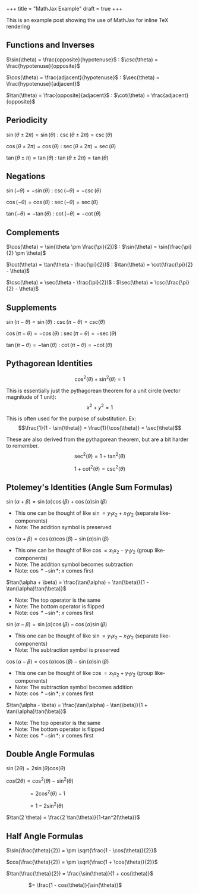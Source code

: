 +++
title = "MathJax Example"
draft = true
+++

This is an example post showing the use of MathJax for inline TeX rendering

<!-- more -->

<script src="https://polyfill.io/v3/polyfill.min.js?features=es6"></script>
<script>
MathJax = {
  tex: {
    inlineMath: [['$', '$']]
  }
};
</script>
<script type="text/javascript" id="MathJax-script" async
  src="https://cdn.jsdelivr.net/npm/mathjax@3/es5/tex-mml-chtml.js">
</script>

## Functions and Inverses

$\sin(\theta) = \frac{opposite}{hypotenuse}$ : $\csc(\theta) = \frac{hypotenuse}{opposite}$

$\cos(\theta) = \frac{adjacent}{hypotenuse}$ : $\sec(\theta) = \frac{hypotenuse}{adjacent}$

$\tan(\theta) = \frac{opposite}{adjacent}$ : $\cot(\theta) = \frac{adjacent}{opposite}$

## Periodicity

$\sin(\theta \pm 2 \pi) = \sin(\theta)$ : $\csc(\theta \pm 2 \pi) = \csc(\theta)$

$\cos(\theta \pm 2 \pi) = \cos(\theta)$ : $\sec(\theta \pm 2 \pi) = \sec(\theta)$

$\tan(\theta \pm \pi) = \tan(\theta)$ : $\tan(\theta \pm 2 \pi) = \tan(\theta)$

## Negations

$\sin(- \theta) = -\sin(\theta)$ : $\csc(-\theta) = -\csc(\theta)$

$\cos(- \theta) = \cos(\theta)$ : $\sec(- \theta) = \sec(\theta)$

$\tan(- \theta) = -\tan(\theta)$ : $\cot(- \theta) = -\cot(\theta)$

## Complements

$\cos(\theta) = \sin(\theta \pm \frac{\pi}{2})$ : $\sin(\theta) = \sin(\frac{\pi}{2} \pm \theta)$

$\cot(\theta) = \tan(\theta - \frac{\pi}{2})$ : $\tan(\theta) = \cot(\frac{\pi}{2} - \theta)$

$\csc(\theta) = \sec(\theta - \frac{\pi}{2})$ : $\sec(\theta) = \csc(\frac{\pi}{2} - \theta)$

## Supplements

$\sin(\pi - \theta) = \sin(\theta)$ : $\csc(\pi - \theta) = csc(\theta)$

$\cos(\pi - \theta) = -\cos(\theta)$ : $\sec(\pi - \theta) = -\sec(\theta)$

$\tan(\pi - \theta) = -\tan(\theta)$ : $\cot(\pi - \theta) = -\cot(\theta)$

## Pythagorean Identities

$$\cos^2(\theta) + \sin^2(\theta) = 1$$

This is essentially just the pythagorean theorem for a unit circle (vector magnitude of 1 unit):
$$x^2 + y^2 = 1$$

This is often used for the purpose of substitution. Ex:
$$\frac{1}{1 - \sin(\theta)} = \frac{1}{\cos(\theta)} = \sec(\theta)$$

These are also derived from the pythagorean theorem, but are a bit harder to remember.
$$\sec^2(\theta) = 1 + \tan^2(\theta)$$

$$1 + \cot^2(\theta) = \csc^2(\theta)$$

## Ptolemey's Identities (Angle Sum Formulas)

$\sin(\alpha + \beta) = \sin(\alpha) \cos(\beta) + \cos(\alpha) \sin(\beta)$
- This one can be thought of like $\sin = y_1 x_2 + x_1 y_2$ (separate like-components)
- Note: The addition symbol is preserved

$\cos(\alpha + \beta) = \cos(\alpha) \cos(\beta) - \sin(\alpha) \sin(\beta)$
- This one can be thought of like $\cos = x_1 x_2 - y_1 y_2$ (group like-components)
- Note: The addition symbol becomes subtraction
- Note: $\cos* - \sin*$; $x$ comes first

$\tan(\alpha + \beta) = \frac{\tan(\alpha) + \tan(\beta)}{1 - \tan(\alpha)\tan(\beta)}$
- Note: The top operator is the same
- Note: The bottom operator is flipped
- Note: $\cos* - \sin*$; $x$ comes first


$\sin(\alpha - \beta) = \sin(\alpha) \cos(\beta) - \cos(\alpha) \sin(\beta)$
- This one can be thought of like $\sin = y_1 x_2 - x_1 y_2$ (separate like-components)
- Note: The subtraction symbol is preserved

$\cos(\alpha - \beta) = \cos(\alpha) \cos(\beta) - \sin(\alpha) \sin(\beta)$
- This one can be thought of like $\cos = x_1 x_2 + y_1 y_2$ (group like-components)
- Note: The subtraction symbol becomes addition
- Note: $\cos* - \sin*$; $x$ comes first

$\tan(\alpha - \beta) = \frac{\tan(\alpha) - \tan(\beta)}{1 + \tan(\alpha)\tan(\beta)}$
- Note: The top operator is the same
- Note: The bottom operator is flipped
- Note: $\cos* - \sin*$; $x$ comes first

## Double Angle Formulas

$\sin(2 \theta) = 2 \sin(\theta) cos(\theta)$

$cos(2 \theta) = \cos^2(\theta) - \sin^2(\theta)$

&emsp;&emsp;&emsp;&emsp; $= 2 \cos^2(\theta) - 1$

&emsp;&emsp;&emsp;&emsp; $= 1 - 2 \sin^2(\theta)$

$\tan(2 \theta) = \frac{2 \tan(\theta)}{1-tan^2(\theta)}$

## Half Angle Formulas

$\sin(\frac{\theta}{2}) = \pm \sqrt{\frac{1 - \cos(\theta)}{2}}$

$cos(\frac{\theta}{2}) = \pm \sqrt{\frac{1 + \cos(\theta)}{2}}$
	  
$\tan(\frac{\theta}{2}) = \frac{\sin(\theta)}{1 + cos(\theta)}$

&emsp;&emsp;&emsp;&emsp; $= \frac{1 - cos(\theta)}{\sin(\theta)}$
  
